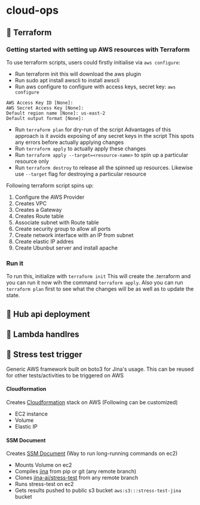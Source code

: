 # cloud-ops

## 🚀 Terraform

### Getting started with setting up AWS resources with Terraform

To use terraform scripts, users could firstly initialise via `aws configure`:
- Run terraform init this will download the aws plugin
- Run sudo apt install awscli to install awscli
- Run aws configure to configure with access keys, secret key:
`aws configure`
```
AWS Access Key ID [None]:
AWS Secret Access Key [None]:
Default region name [None]: us-east-2
Default output format [None]:
```
- Run `terraform plan` for dry-run of the script
Advantages of this approach is it avoids exposing of any secret keys in the script
This spots any errors before actually applying changes
- Run `terraform apply` to actually apply these changes
- Run `terraform apply --target=<resource-name>` to spin up a particular resource only
- Run `terraform destroy` to release all the spinned up resources. Likewise use `--target` flag for destroying a particular resource

Following terraform script spins up:
1. Configure the AWS Provider
2. Creates VPC
3. Creates a Gateway
4. Creates Route table
5. Associate subnet with Route table
6. Create security group to allow all ports<br/>
7. Create network interface with an IP from subnet <br/>
8. Create elastic IP addres<br/>
9. Create Ubunbut server and install apache<br/>

### Run it
To run this, initialize with `terraform init`
This will create the .terraform and you can run it now wih the command `terraform apply`.
Also you can run `terraform plan` first to see what the changes will be as well as to update the state.

## 🚀 Hub api deployment


## 🚀 Lambda handlres

## 🚀 Stress test trigger

Generic AWS framework built on boto3 for Jina's usage. This can be reused for other tests/activities to be triggered on AWS

#### Cloudformation

Creates [Cloudformation](https://aws.amazon.com/cloudformation/) stack on AWS (Following can be customized)
- EC2 instance
- Volume
- Elastic IP

#### SSM Document

Creates [SSM Document](https://docs.aws.amazon.com/systems-manager/latest/userguide/ssm-agent.html) (Way to run long-running commands on ec2)
- Mounts Volume on ec2
- Compiles [jina](https://github.com/jina-ai/jina) from pip or git (any remote branch)
- Clones [jina-ai/stress-test](https://github.com/jina-ai/stress-test) from any remote branch
- Runs stress-test on ec2
- Gets results pushed to public s3 bucket `aws:s3:::stress-test-jina` bucket